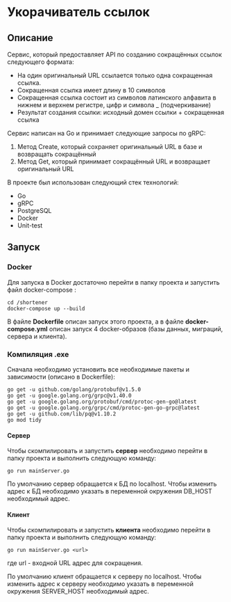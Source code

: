 # Укорачиватель ссылок

## Описание

Сервис, который предоставляет API по созданию сокращённых ссылок следующего формата:

- На один оригинальный URL ссылается только одна сокращенная ссылка.
- Сокращенная ссылка имеет длину в 10 символов
- Сокращенная ссылка состоит из символов латинского алфавита в нижнем и верхнем регистре, цифр и символа _ (подчеркивание)
- Результат создания ссылки: исходный домен ссылки + сокращенная ссылка

Сервис написан на Go и принимает следующие запросы по gRPC:

1. Метод Create, который сохраняет оригинальный URL в базе и возвращать сокращённый
2. Метод Get, который принимает сокращённый URL и возвращает оригинальный URL

В проекте был использован следующий стек технологий:

* Go
* gRPC
* PostgreSQL
* Docker
* Unit-test

## Запуск

### Docker

Для запуска в Docker достаточно перейти в папку проекта и запустить файл docker-compose :

```
cd /shortener
docker-compose up --build
```

В файле **Dockerfile** описан запуск этого проекта, а в файле **docker-compose.yml** описан запуск 4 docker-образов (базы данных, миграций, сервера и клиента).

### Компиляция .exe

Сначала необходимо установить все необходимые пакеты и зависимости (описано в Dockerfile):

```
go get -u github.com/golang/protobuf@v1.5.0
go get -u google.golang.org/grpc@v1.40.0
go get -u google.golang.org/protobuf/cmd/protoc-gen-go@latest
go get -u google.golang.org/grpc/cmd/protoc-gen-go-grpc@latest
go get -u github.com/lib/pq@v1.10.2
go mod tidy
```

#### Сервер

Чтобы скомпилировать и запустить **сервер** необходимо перейти в папку проекта и выполнить следующую команду:

```
go run mainServer.go
```
По умолчанию сервер обращается к БД по localhost. Чтобы изменить адрес к БД необходимо указать в переменной окружения DB_HOST необходимый адрес.

#### Клиент

Чтобы скомпилировать и запустить **клиента** необходимо перейти в папку проекта и выполнить следующую команду:

```
go run mainServer.go <url>
```
где url - входной URL адрес для сокращения.

По умолчанию клиент обращается к серверу по localhost. Чтобы изменить адрес к серверу необходимо указать в переменной окружения SERVER_HOST необходимый адрес.

